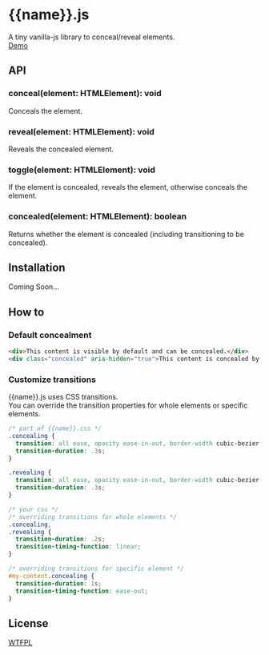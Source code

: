 # {{name}}.js

A tiny vanilla-js library to conceal/reveal elements.  
[Demo]({{config.demoUrl}})


## API

### conceal(element: HTMLElement): void

Conceals the element.

### reveal(element: HTMLElement): void

Reveals the concealed element.

### toggle(element: HTMLElement): void

If the element is concealed, reveals the element, otherwise conceals the element.

### concealed(element: HTMLElement): boolean

Returns whether the element is concealed (including transitioning to be concealed).


## Installation

Coming Soon...
<!--
### via [npm](https://www.npmjs.com/package/{{name}}) (with a module bundler)

```
$ npm i {{name}}
```

```js
import '{{name}}/css/{{name}}.min.css'
import { conceal, concealed, reveal, toggle } from '{{name}}'
```

### via CDN ([jsDelivr](https://www.jsdelivr.com/package/npm/{{name}}))

```html
<link rel="stylesheet" href="https://cdn.jsdelivr.net/npm/{{name}}@{{version}}/css/{{name}}.min.css">
<script src="https://cdn.jsdelivr.net/npm/{{name}}@{{version}}"></script>
<script>
  const { conceal, concealed, reveal, toggle } = {{config.entry}}
</script>
```

or for [modern browsers](https://caniuse.com/#feat=es6-module):

```html
<link rel="stylesheet" href="https://cdn.jsdelivr.net/npm/{{name}}@{{version}}/css/{{name}}.min.css">
<script type="module">
  import { conceal, concealed, reveal, toggle } from "https://cdn.jsdelivr.net/npm/{{name}}@{{version}}/es/{{name}}.min.js"
</script>
```
-->

## How to

### Default concealment

```html
<div>This content is visible by default and can be concealed.</div>
<div class="concealed" aria-hidden="true">This content is concealed by default and can be revealed.</div>
```


### Customize transitions

{{name}}.js uses CSS transitions.  
You can override the transition properties for whole elements or specific elements.

```css
/* part of {{name}}.css */
.concealing {
  transition: all ease, opacity ease-in-out, border-width cubic-bezier(.5, 0, 1, .5);
  transition-duration: .3s;
}

.revealing {
  transition: all ease, opacity ease-in-out, border-width cubic-bezier(0, .5, .5, 1);
  transition-duration: .3s;
}
```

```css
/* your css */
/* overriding transitions for whole elements */
.concealing,
.revealing {
  transition-duration: .2s;
  transition-timing-function: linear;
}

/* overriding transitions for specific element */
#my-content.concealing {
  transition-duration: 1s;
  transition-timing-function: ease-out;
}
```


## License

[WTFPL](http://www.wtfpl.net)
